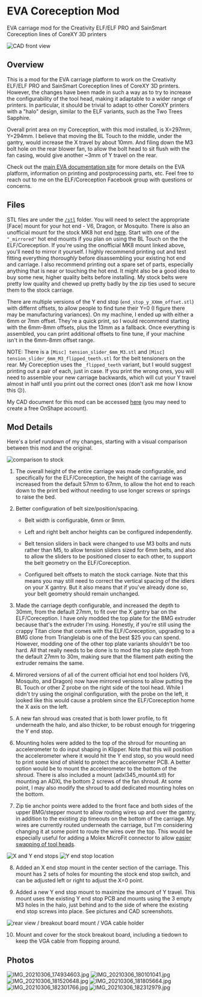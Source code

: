 # EVA Coreception Mod

EVA carriage mod for the Creativity ELF/ELF PRO and SainSmart Coreception lines of CoreXY 3D printers

![CAD front view](/images/cad01.png)


## Overview

This is a mod for the EVA carriage platform to work on the Creativity ELF/ELF PRO and SainSmart Coreception lines of CoreXY 3D printers. However, the changes have been made in such a way as to try to increase the configurability of the tool head, making it adaptable to a wider range of printers. In particular, it should be trivial to adapt to other CoreXY printers with a "halo" design, similar to the ELF variants, such as the Two Trees Sapphire.

Overall print area on my Coreception, with this mod installed, is X=297mm, Y=294mm. I believe that moving the BL Touch to the middle, under the gantry, would increase the X travel by about 10mm. And filing down the M3 bolt hole on the rear blower fan, to allow the bolt head to sit flush with the fan casing, would give another ~3mm of Y travel on the rear.

Check out the [main EVA documentation site](https://main.eva-3d.page/) for more details on the EVA platform, information on printing and postprocessing parts, etc. Feel free to reach out to me on the ELF/Coreception Facebook group with questions or concerns.


## Files

STL files are under the [`/stl`](/stl) folder. You will need to select the appropriate [Face] mount for your hot end - V6, Dragon, or Mosquito. There is also an unofficial mount for the stock MK8 hot end [here](https://contrib.eva-3d.page/hotends/microswiss-mk8/). Start with one of the `"_mirrored"` hot end mounts if you plan on using the BL Touch on the the ELF/Coreception. If you're using the onofficial MK8 mount linked above, you'll need to mirror it yourself. I highly recommend printing out and test fitting everything *thoroughly* before disassembling your existing hot end and carriage. I also recommend printing out a spare set of parts, especially anything that is near or touching the hot end. It might also be a good idea to buy some new, higher quality belts before installing. My stock belts were pretty low quality and chewed up pretty badly by the zip ties used to secure them to the stock carriage.

There are multiple versions of the Y end stop (`end_stop_y_XXmm_offset.stl`) with differnt offsets, to allow people to find tune their Y=0 (I figure there may be manufacturing variances). On my machine, I ended up with either a 6mm or 7mm offset. They're a quick print, so I would recommend starting with the 6mm-8mm offsets, plus the 13mm as a fallback. Once everything is assembled, you can print additional offsets to fine tune, if your machine isn't in the 6mm-8mm offset range.

NOTE: There is a `[Misc] tension_slider_6mm_M3.stl` and `[Misc] tension_slider_6mm_M3_flipped_teeth.stl` for the belt tensioners on the rear. My Coreception uses the `_flipped_teeth` variant, but I would suggest printing out a pair of each, just in case. If you print the wrong ones, you will need to assemble your new carriage backwards, which will cut your Y travel almost in half until you print out the correct ones (don't ask me how I know this 😕).

My CAD document for this mod can be accessed [here](https://cad.onshape.com/documents/8374df57f21afb0afda371e1/v/ab8b5f501b92076e0e46f97f/e/99eb3d22b4d42aecd6cd179c) (you may need to create a free OnShape account).


## Mod Details

Here's a brief rundown of my changes, starting with a visual comparison between this mod and the original.

![comparison to stock](/images/cad02.png)

1. The overall height of the entire carriage was made configurable, and specifically for the ELF/Coreception, the height of the carriage was increased from the default 57mm to 67mm, to allow the hot end to reach down to the print bed without needing to use longer screws or springs to raise the bed.

2. Better configuration of belt size/position/spacing.

    * Belt width is configurable, 6mm or 9mm.
    
    * Left and right belt anchor heights can be configured independently.
    
    * Belt tension sliders in back were changed to use M3 bolts and nuts rather than M5, to allow tension sliders sized for 6mm belts, and also to allow the sliders to be positioned closer to each other, to support the belt geometry on the ELF/Coreception.
    
    * Configured belt offsets to match the stock carriage. Note that this means you may still need to correct the vertical spacing of the idlers on your X gantry. But it also means that if you've already done so, your belt geometry should remain unchanged.

3. Made the carriage depth configurable, and increased the depth to 30mm, from the default 27mm, to fit over the X gantry bar on the ELF/Coreception. I have only modded the top plate for the BMG extruder because that's the extruder I'm using. Honestly, if you're still using the crappy Titan clone that comes with the ELF/Coreception, upgrading to a BMG clone from Trianglelab is one of the best $25 you can spend. However, modding one of the other top plate variants shouldn't be too hard. All that really needs to be done is to mod the top plate depth from the default 27mm to 30m, making sure that the filament path exiting the extruder remains the same.

4. Mirrored versions of all of the current official hot end tool holders (V6, Mosquito, and Dragon) now have mirrored versions to allow putting the BL Touch or other Z probe on the right side of the tool head. While I didn't try using the original configuration, with the probe on the left, it looked like this would cause a problem since the ELF/Coreception home the X axis on the left.

5. A new fan shroud was created that is both lower profile, to fit underneath the halo, and also thicker, to be robust enough for triggering the Y end stop.

6. Mounting holes were added to the top of the shroud for mounting an accelerometer to do input shaping in Klipper. Note that this will position the accelerometer where it would hit the Y end stop, so you would need to print some kind of shield to protect the accelerometer PCB. A better option would be to mount the accelerometer to the bottom of the shroud. There is also included a mount (adxl345_mount4.stl) for mounting an ADXL the bottom 2 screws of the fan shroud. At some point, I may also modify the shroud to add dedicated mounting holes on the bottom.

7. Zip tie anchor points were added to the front face and both sides of the upper BMG/stepper mount to allow routing wires up and over the gantry, in addition to the existing zip timeouts on the bottom of the carriage. My wires are currently routed underneath the carriage, but I'm considering changing it at some point to route the wires over the top. This would be especially useful for adding a Molex MicroFit connector to allow [easier swapping of tool heads](https://youtu.be/zYscXKBwh0o?t=166).

![X and Y end stops](/images/cad03.png)
![Y end stop location](/images/cad04.png)

8. Added an X end stop mount in the center section of the carriage. This mount has 2 sets of holes for mounting the stock end stop switch, and can be adjusted left or right to adjust the X=0 point.

9. Added a new Y end stop mount to maximize the amount of Y travel. This mount uses the existing Y end stop PCB and mounts using the 3 empty M3 holes in the halo, just behind and to the side of where the existing end stop screws into place. See pictures and CAD screenshots.

![rear view / breakout board mount / VGA cable holder](/images/cad05.png)

10. Mount and cover for the stock breakout board, including a tiedown to keep the VGA cable from flopping around.


## Photos

![IMG_20210306_174934603.jpg](/images/IMG_20210306_174934603.jpg)
![IMG_20210306_180101041.jpg](/images/IMG_20210306_180101041.jpg)
![IMG_20210306_181520648.jpg](/images/IMG_20210306_181520648.jpg)
![IMG_20210306_181805664.jpg](/images/IMG_20210306_181805664.jpg)
![IMG_20210306_182301766.jpg](/images/IMG_20210306_182301766.jpg)
![IMG_20210306_182312979.jpg](/images/IMG_20210306_182312979.jpg)
